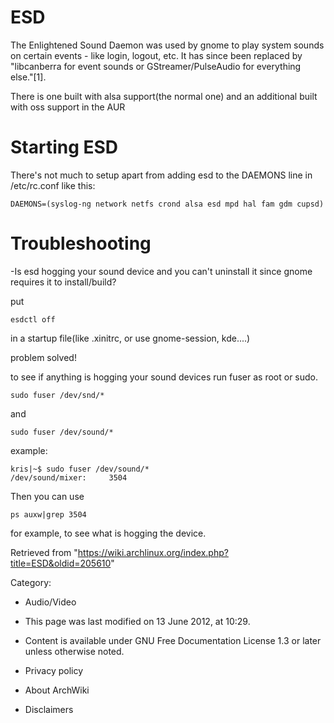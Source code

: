 ESD
===

The Enlightened Sound Daemon was used by gnome to play system sounds on
certain events - like login, logout, etc. It has since been replaced by
"libcanberra for event sounds or GStreamer/PulseAudio for everything
else."[1].

There is one built with alsa support(the normal one) and an additional
built with oss support in the AUR

Starting ESD
============

There's not much to setup apart from adding esd to the DAEMONS line in
/etc/rc.conf like this:

    DAEMONS=(syslog-ng network netfs crond alsa esd mpd hal fam gdm cupsd)

Troubleshooting
===============

-Is esd hogging your sound device and you can't uninstall it since gnome
requires it to install/build?

put

    esdctl off

in a startup file(like .xinitrc, or use gnome-session, kde....)

problem solved!

to see if anything is hogging your sound devices run fuser as root or
sudo.

    sudo fuser /dev/snd/*

and

    sudo fuser /dev/sound/*

example:

    kris|~$ sudo fuser /dev/sound/*
    /dev/sound/mixer:     3504

Then you can use

    ps auxw|grep 3504

for example, to see what is hogging the device.

Retrieved from
"https://wiki.archlinux.org/index.php?title=ESD&oldid=205610"

Category:

-   Audio/Video

-   This page was last modified on 13 June 2012, at 10:29.
-   Content is available under GNU Free Documentation License 1.3 or
    later unless otherwise noted.
-   Privacy policy
-   About ArchWiki
-   Disclaimers
